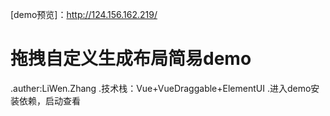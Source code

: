 [demo预览]：<http://124.156.162.219/>
# 拖拽自定义生成布局简易demo
.auther:LiWen.Zhang
.技术栈：Vue+VueDraggable+ElementUI
.进入demo安装依赖，启动查看 
